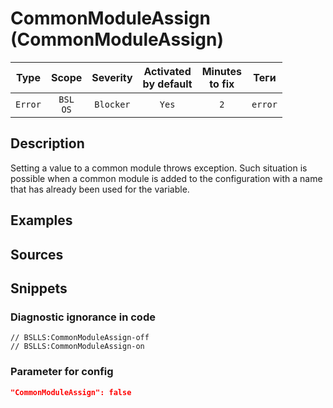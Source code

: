 # CommonModuleAssign (CommonModuleAssign)

|  Type   |        Scope        | Severity  | Activated<br>by default | Minutes<br>to fix |  Теги   |
|:-------:|:-------------------:|:---------:|:-----------------------------:|:-----------------------:|:-------:|
| `Error` | `BSL`<br>`OS` | `Blocker` |             `Yes`             |           `2`           | `error` |

<!-- Блоки выше заполняются автоматически, не трогать -->
## Description
<!-- Описание диагностики заполняется вручную. Необходимо понятным языком описать смысл и схему работу -->

Setting a value to a common module throws exception. Such situation is possible when a common module is added to the configuration with a name that has already been used for the variable.

## Examples
<!-- В данном разделе приводятся примеры, на которые диагностика срабатывает, а также можно привести пример, как можно исправить ситуацию -->

## Sources
<!-- Необходимо указывать ссылки на все источники, из которых почерпнута информация для создания диагностики -->

## Snippets

<!-- Блоки ниже заполняются автоматически, не трогать -->
### Diagnostic ignorance in code

```bsl
// BSLLS:CommonModuleAssign-off
// BSLLS:CommonModuleAssign-on
```

### Parameter for config

```json
"CommonModuleAssign": false
```
